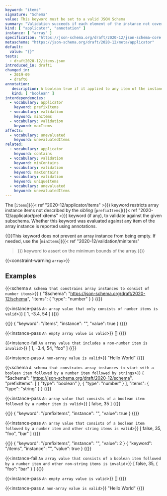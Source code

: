 ```yaml
---
keyword: "items"
signature: "Schema"
value: This keyword must be set to a valid JSON Schema
summary: "Validation succeeds if each element of the instance not covered by [`prefixItems`](/2020-12/applicator/prefixitems) validates against this schema."
kind: [ "applicator", "annotation" ]
instance: [ "array" ]
specification: "https://json-schema.org/draft/2020-12/json-schema-core.html#section-10.3.1.2"
metaschema: "https://json-schema.org/draft/2020-12/meta/applicator"
default:
  value: "{}"
tests:
  - draft2020-12/items.json
introduced_in: draft1
changed_in:
  - 2019-09
  - draft6
annotation:
   description: A boolean true if it applied to any item of the instance
   kind: [ "boolean" ]
interdependencies:
  - vocabulary: applicator
    keyword: prefixItems
  - vocabulary: validation
    keyword: minItems
  - vocabulary: validation
    keyword: maxItems
affects:
  - vocabulary: unevaluated
    keyword: unevaluatedItems
related:
  - vocabulary: applicator
    keyword: contains
  - vocabulary: validation
    keyword: minContains
  - vocabulary: validation
    keyword: maxContains
  - vocabulary: validation
    keyword: uniqueItems
  - vocabulary: unevaluated
    keyword: unevaluatedItems
---
```


The [`items`]({{< ref "2020-12/applicator/items" >}}) keyword restricts array instance
items not described by the _sibling_ [`prefixItems`]({{< ref
"2020-12/applicator/prefixitems" >}}) keyword (if any), to validate against the
given subschema. Whether this keyword was evaluated against any item of the
array instance is reported using annotations.

{{<common-pitfall>}}This keyword does not prevent an array instance from being
empty. If needed, use the [`minItems`]({{< ref "2020-12/validation/minitems"
>}}) keyword to assert on the minimum bounds of the array.{{</common-pitfall>}}

{{<constraint-warning `array`>}}

## Examples

{{<schema `A schema that constrains array instances to consist of number items`>}}
{
  "$schema": "https://json-schema.org/draft/2020-12/schema",
  "items": { "type": "number" }
}
{{</schema>}}

{{<instance-pass `An array value that only consists of number items is valid`>}}
[ 1, -3.4, 54 ]
{{</instance-pass>}}

{{<instance-annotation>}}
{ "keyword": "/items", "instance": "", "value": true }
{{</instance-annotation>}}

{{<instance-pass `An empty array value is valid`>}}
[]
{{</instance-pass>}}

{{<instance-fail `An array value that includes a non-number item is invalid`>}}
[ 1, -3.4, 54, "foo" ]
{{</instance-fail>}}

{{<instance-pass `A non-array value is valid`>}}
"Hello World"
{{</instance-pass>}}

{{<schema `A schema that constrains array instances to start with a boolean item followed by a number item followed by strings`>}}
{
  "$schema": "https://json-schema.org/draft/2020-12/schema",
  "prefixItems": [ { "type": "boolean" }, { "type": "number" } ],
  "items": { "type": "string" }
}
{{</schema>}}

{{<instance-pass `An array value that consists of a boolean item followed by a number item is valid`>}}
[ false, 35 ]
{{</instance-pass>}}

{{<instance-annotation>}}
{ "keyword": "/prefixItems", "instance": "", "value": true }
{{</instance-annotation>}}

{{<instance-pass `An array value that consists of a boolean item followed by a number item and other string items is valid`>}}
[ false, 35, "foo", "bar" ]
{{</instance-pass>}}

{{<instance-annotation>}}
{ "keyword": "/prefixItems", "instance": "", "value": 2 }
{ "keyword": "/items", "instance": "", "value": true }
{{</instance-annotation>}}

{{<instance-fail `An array value that consists of a boolean item followed by a number item and other non-string items is invalid`>}}
[ false, 35, { "foo": "bar" } ]
{{</instance-fail>}}

{{<instance-pass `An empty array value is valid`>}}
[]
{{</instance-pass>}}

{{<instance-pass `A non-array value is valid`>}}
"Hello World"
{{</instance-pass>}}
